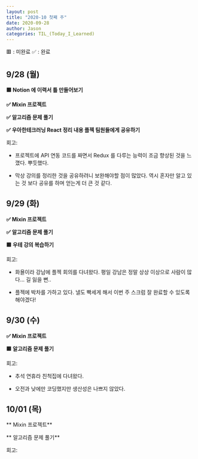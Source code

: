 ```yaml
---
layout: post
title: "2020-10 첫째 주"
date: 2020-09-28
author: Jason
categories: TIL_(Today_I_Learned)
---
```


🟥 : 미완료
✅ : 완료

## 9/28 (월)

**🟥 Notion 에 이력서 틀 만들어보기**

**✅ Mixin 프로젝트**

**✅ 알고리즘 문제 풀기**

**✅ 우아한테크러닝 React 정리 내용 플젝 팀원들에게 공유하기**

회고:

- 프로젝트에 API 연동 코드를 짜면서 Redux 를 다루는 능력이 조금 향상된 것을 느꼈다. 뿌듯했다.

- 막상 강의를 정리한 것을 공유하려니 보완해야할 점이 많았다. 역시 혼자만 알고 있는 것 보다 공유를 하며 얻는게 더 큰 것 같다.

## 9/29 (화)

**✅ Mixin 프로젝트**

**✅ 알고리즘 문제 풀기**

**🟥 우테 강의 복습하기**

회고:

- 화욜이라 강남에 플젝 회의를 다녀왔다. 평일 강남은 정말 상상 이상으로 사람이 많다... 길 잃을 뻔..

- 플젝에 박차를 가하고 있다. 낼도 빡세게 해서 이번 주 스크럼 잘 완료할 수 있도록 해야겠다!

## 9/30 (수)

**✅ Mixin 프로젝트**

**🟥 알고리즘 문제 풀기**

회고:

- 추석 연휴라 친척집에 다녀왔다.

- 오전과 낮에만 코딩했지만 생산성은 나쁘지 않았다.

## 10/01 (목)

** Mixin 프로젝트**

** 알고리즘 문제 풀기**

회고:
